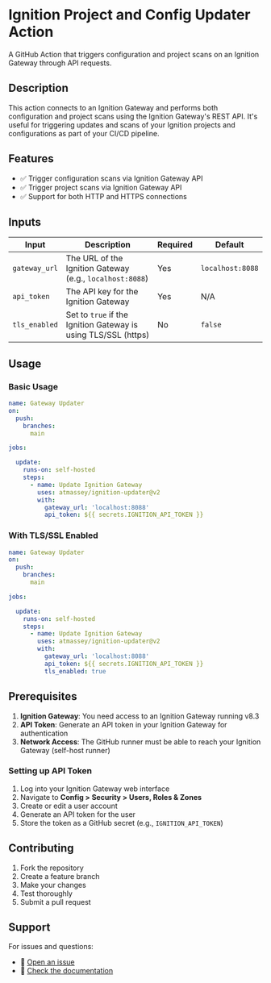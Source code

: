 # Ignition Project and Config Updater Action

A GitHub Action that triggers configuration and project scans on an Ignition Gateway through API requests.

## Description

This action connects to an Ignition Gateway and performs both configuration and project scans using the Ignition Gateway's REST API. It's useful for triggering updates and scans of your Ignition projects and configurations as part of your CI/CD pipeline.

## Features

- ✅ Trigger configuration scans via Ignition Gateway API
- ✅ Trigger project scans via Ignition Gateway API  
- ✅ Support for both HTTP and HTTPS connections

## Inputs

| Input | Description | Required | Default |
|-------|-------------|----------|---------|
| `gateway_url` | The URL of the Ignition Gateway (e.g., `localhost:8088`) | Yes | `localhost:8088` |
| `api_token` | The API key for the Ignition Gateway | Yes | N/A |
| `tls_enabled` | Set to `true` if the Ignition Gateway is using TLS/SSL (https) | No | `false` |

## Usage

### Basic Usage

```yaml
name: Gateway Updater
on:
  push:
    branches:
      main

jobs:

  update:
    runs-on: self-hosted
    steps:
      - name: Update Ignition Gateway
        uses: atmassey/ignition-updater@v2
        with:
          gateway_url: 'localhost:8088'
          api_token: ${{ secrets.IGNITION_API_TOKEN }}
```

### With TLS/SSL Enabled

```yaml
name: Gateway Updater
on:
  push:
    branches:
      main

jobs:

  update:
    runs-on: self-hosted
    steps:
      - name: Update Ignition Gateway
        uses: atmassey/ignition-updater@v2
        with:
          gateway_url: 'localhost:8088'
          api_token: ${{ secrets.IGNITION_API_TOKEN }}
          tls_enabled: true
```

## Prerequisites

1. **Ignition Gateway**: You need access to an Ignition Gateway running v8.3
2. **API Token**: Generate an API token in your Ignition Gateway for authentication
3. **Network Access**: The GitHub runner must be able to reach your Ignition Gateway (self-host runner)

### Setting up API Token

1. Log into your Ignition Gateway web interface
2. Navigate to **Config > Security > Users, Roles & Zones**
3. Create or edit a user account
4. Generate an API token for the user
5. Store the token as a GitHub secret (e.g., `IGNITION_API_TOKEN`)

## Contributing

1. Fork the repository
2. Create a feature branch
3. Make your changes
4. Test thoroughly
5. Submit a pull request

## Support

For issues and questions:

- 📝 [Open an issue](https://github.com/atmassey/ignition-updater/issues)
- 📖 [Check the documentation](https://github.com/atmassey/ignition-updater#readme)
